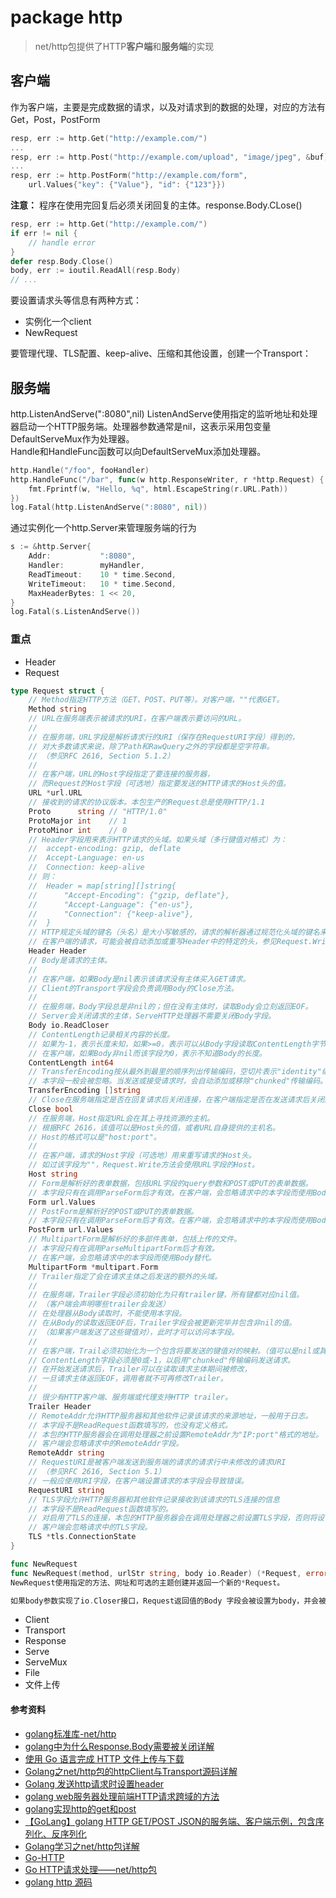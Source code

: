 # package http
> net/http包提供了HTTP**客户端**和**服务端**的实现

## 客户端
作为客户端，主要是完成数据的请求，以及对请求到的数据的处理，对应的方法有Get，Post，PostForm  
```go
resp, err := http.Get("http://example.com/")
...
resp, err := http.Post("http://example.com/upload", "image/jpeg", &buf)
...
resp, err := http.PostForm("http://example.com/form",
	url.Values{"key": {"Value"}, "id": {"123"}})
```
**注意：**
程序在使用完回复后必须关闭回复的主体。response.Body.CLose()  
```go
resp, err := http.Get("http://example.com/")
if err != nil {
	// handle error
}
defer resp.Body.Close()
body, err := ioutil.ReadAll(resp.Body)
// ...
```
要设置请求头等信息有两种方式：
* 实例化一个client
* NewRequest

要管理代理、TLS配置、keep-alive、压缩和其他设置，创建一个Transport：

## 服务端
http.ListenAndServe(":8080",nil) ListenAndServe使用指定的监听地址和处理器启动一个HTTP服务端。处理器参数通常是nil，这表示采用包变量DefaultServeMux作为处理器。    
Handle和HandleFunc函数可以向DefaultServeMux添加处理器。  
```go
http.Handle("/foo", fooHandler)
http.HandleFunc("/bar", func(w http.ResponseWriter, r *http.Request) {
	fmt.Fprintf(w, "Hello, %q", html.EscapeString(r.URL.Path))
})
log.Fatal(http.ListenAndServe(":8080", nil))
```  
通过实例化一个http.Server来管理服务端的行为
```go
s := &http.Server{
	Addr:           ":8080",
	Handler:        myHandler,
	ReadTimeout:    10 * time.Second,
	WriteTimeout:   10 * time.Second,
	MaxHeaderBytes: 1 << 20,
}
log.Fatal(s.ListenAndServe())
```

### 重点
* Header
* Request
```go
type Request struct {
    // Method指定HTTP方法（GET、POST、PUT等）。对客户端，""代表GET。
    Method string
    // URL在服务端表示被请求的URI，在客户端表示要访问的URL。
    //
    // 在服务端，URL字段是解析请求行的URI（保存在RequestURI字段）得到的，
    // 对大多数请求来说，除了Path和RawQuery之外的字段都是空字符串。
    // （参见RFC 2616, Section 5.1.2）
    //
    // 在客户端，URL的Host字段指定了要连接的服务器，
    // 而Request的Host字段（可选地）指定要发送的HTTP请求的Host头的值。
    URL *url.URL
    // 接收到的请求的协议版本。本包生产的Request总是使用HTTP/1.1
    Proto      string // "HTTP/1.0"
    ProtoMajor int    // 1
    ProtoMinor int    // 0
    // Header字段用来表示HTTP请求的头域。如果头域（多行键值对格式）为：
    //	accept-encoding: gzip, deflate
    //	Accept-Language: en-us
    //	Connection: keep-alive
    // 则：
    //	Header = map[string][]string{
    //		"Accept-Encoding": {"gzip, deflate"},
    //		"Accept-Language": {"en-us"},
    //		"Connection": {"keep-alive"},
    //	}
    // HTTP规定头域的键名（头名）是大小写敏感的，请求的解析器通过规范化头域的键名来实现这点。
    // 在客户端的请求，可能会被自动添加或重写Header中的特定的头，参见Request.Write方法。
    Header Header
    // Body是请求的主体。
    //
    // 在客户端，如果Body是nil表示该请求没有主体买入GET请求。
    // Client的Transport字段会负责调用Body的Close方法。
    //
    // 在服务端，Body字段总是非nil的；但在没有主体时，读取Body会立刻返回EOF。
    // Server会关闭请求的主体，ServeHTTP处理器不需要关闭Body字段。
    Body io.ReadCloser
    // ContentLength记录相关内容的长度。
    // 如果为-1，表示长度未知，如果>=0，表示可以从Body字段读取ContentLength字节数据。
    // 在客户端，如果Body非nil而该字段为0，表示不知道Body的长度。
    ContentLength int64
    // TransferEncoding按从最外到最里的顺序列出传输编码，空切片表示"identity"编码。
    // 本字段一般会被忽略。当发送或接受请求时，会自动添加或移除"chunked"传输编码。
    TransferEncoding []string
    // Close在服务端指定是否在回复请求后关闭连接，在客户端指定是否在发送请求后关闭连接。
    Close bool
    // 在服务端，Host指定URL会在其上寻找资源的主机。
    // 根据RFC 2616，该值可以是Host头的值，或者URL自身提供的主机名。
    // Host的格式可以是"host:port"。
    //
    // 在客户端，请求的Host字段（可选地）用来重写请求的Host头。
    // 如过该字段为""，Request.Write方法会使用URL字段的Host。
    Host string
    // Form是解析好的表单数据，包括URL字段的query参数和POST或PUT的表单数据。
    // 本字段只有在调用ParseForm后才有效。在客户端，会忽略请求中的本字段而使用Body替代。
    Form url.Values
    // PostForm是解析好的POST或PUT的表单数据。
    // 本字段只有在调用ParseForm后才有效。在客户端，会忽略请求中的本字段而使用Body替代。
    PostForm url.Values
    // MultipartForm是解析好的多部件表单，包括上传的文件。
    // 本字段只有在调用ParseMultipartForm后才有效。
    // 在客户端，会忽略请求中的本字段而使用Body替代。
    MultipartForm *multipart.Form
    // Trailer指定了会在请求主体之后发送的额外的头域。
    //
    // 在服务端，Trailer字段必须初始化为只有trailer键，所有键都对应nil值。
    // （客户端会声明哪些trailer会发送）
    // 在处理器从Body读取时，不能使用本字段。
    // 在从Body的读取返回EOF后，Trailer字段会被更新完毕并包含非nil的值。
    // （如果客户端发送了这些键值对），此时才可以访问本字段。
    //
    // 在客户端，Trail必须初始化为一个包含将要发送的键值对的映射。（值可以是nil或其终值）
    // ContentLength字段必须是0或-1，以启用"chunked"传输编码发送请求。
    // 在开始发送请求后，Trailer可以在读取请求主体期间被修改，
    // 一旦请求主体返回EOF，调用者就不可再修改Trailer。
    //
    // 很少有HTTP客户端、服务端或代理支持HTTP trailer。
    Trailer Header
    // RemoteAddr允许HTTP服务器和其他软件记录该请求的来源地址，一般用于日志。
    // 本字段不是ReadRequest函数填写的，也没有定义格式。
    // 本包的HTTP服务器会在调用处理器之前设置RemoteAddr为"IP:port"格式的地址。
    // 客户端会忽略请求中的RemoteAddr字段。
    RemoteAddr string
    // RequestURI是被客户端发送到服务端的请求的请求行中未修改的请求URI
    // （参见RFC 2616, Section 5.1）
    // 一般应使用URI字段，在客户端设置请求的本字段会导致错误。
    RequestURI string
    // TLS字段允许HTTP服务器和其他软件记录接收到该请求的TLS连接的信息
    // 本字段不是ReadRequest函数填写的。
    // 对启用了TLS的连接，本包的HTTP服务器会在调用处理器之前设置TLS字段，否则将设TLS为nil。
    // 客户端会忽略请求中的TLS字段。
    TLS *tls.ConnectionState
}
```
```go
func NewRequest
func NewRequest(method, urlStr string, body io.Reader) (*Request, error)
NewRequest使用指定的方法、网址和可选的主题创建并返回一个新的*Request。

如果body参数实现了io.Closer接口，Request返回值的Body 字段会被设置为body，并会被Client类型的Do、Post和PostFOrm方法以及Transport.RoundTrip方法关闭。
```
* Client
* Transport
* Response
* Serve
* ServeMux
* File
* 文件上传


#### 参考资料
* [golang标准库-net/http](https://studygolang.com/pkgdoc)
* [golang中为什么Response.Body需要被关闭详解](https://www.jb51.net/article/146275.htm)
* [使用 Go 语言完成 HTTP 文件上传与下载](https://studygolang.com/articles/12340?fr=sidebar)
* [Golang之net/http包的httpClient与Transport源码详解](https://blog.csdn.net/NNnora/article/details/80936736)
* [Golang 发送http请求时设置header](https://blog.csdn.net/guokaikevin/article/details/78885374)
* [golang web服务器处理前端HTTP请求跨域的方法](https://studygolang.com/articles/7330)
* [golang实现http的get和post](https://studygolang.com/articles/9032)
* [【GoLang】golang HTTP GET/POST JSON的服务端、客户端示例，包含序列化、反序列化](https://www.cnblogs.com/junneyang/p/6211190.html)
* [Golang学习之net/http包详解](http://www.itxm.cn/post/5627.html)
* [Go-HTTP](https://studygolang.com/articles/8212)
* [Go HTTP请求处理——net/http包](https://studygolang.com/articles/9177)
* [golang http 源码](自己搜索)

